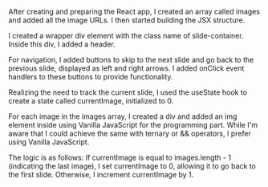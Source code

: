 After creating and preparing the React app, I created an array called images and added all the image URLs. I then started building the JSX structure.

I created a wrapper div element with the class name of slide-container. Inside this div, I added a header.

For navigation, I added buttons to skip to the next slide and go back to the previous slide, displayed as left and right arrows. I added onClick event handlers to these buttons to provide functionality.

Realizing the need to track the current slide, I used the useState hook to create a state called currentImage, initialized to 0.

For each image in the images array, I created a div and added an img element inside using Vanilla JavaScript for the programming part. While I'm aware that I could achieve the same with ternary or && operators, I prefer using Vanilla JavaScript.

The logic is as follows: If currentImage is equal to images.length - 1 (indicating the last image), I set currentImage to 0, allowing it to go back to the first slide. Otherwise, I increment currentImage by 1.
